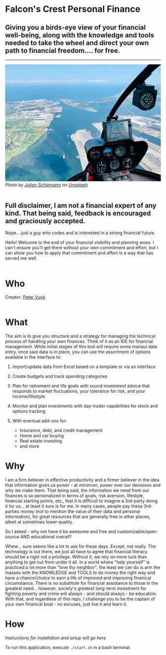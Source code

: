 # Falcon's Crest Personal Finance
## Giving you a birds-eye view of your financial well-being, along with the knowledge and tools needed to take the wheel and direct your own path to financial freedom.... for free.
<hr>

<img src="misc/julian-schiemann-aLeUVBr9E8U-unsplash.jpg">
<em><span>Photo by <a href="https://unsplash.com/@bonvoyagepictures?utm_source=unsplash&amp;utm_medium=referral&amp;utm_content=creditCopyText">Julian Schiemann</a> on <a href="https://unsplash.com/s/photos/cockpit?utm_source=unsplash&amp;utm_medium=referral&amp;utm_content=creditCopyText">Unsplash</a></span></em>
<br>
<br>

## Full disclaimer, I am not a financial expert of any kind. That being said, feedback is encouraged and graciously accepted.

Nope... just a guy who codes and is interested in a strong financial future.

Hello! Welcome to the end of your financial visibility and planning woes. I can't ensure you'll get there without your own commitment and effort, but I can show you how to apply that commitment and effort in a way that has served me well.
<br><br>

# Who

Creator: <a href="https://github.com/petervuyk456">Peter Vuyk</a>
<br><br>

# What 
 
The aim is to give you structure and a strategy for managing the technical process of handling your own finances. Think of it as an IDE for financial management. 
While initial stages of this tool will require some manaul data entry, once said data is in place, you can use the assortment of options available in the interface to:

1. Import/update data from Excel based on a template or via an interface

2. Create budgets and track spending categories

3. Plan for retirement and life goals with sound investment advice that responds to market fluctuations, your tolerance for risk, and your income/lifestyle 

4. Monitor and plan investments with day-trader capabilities for stock and options tracking

5. With eventual add-ons for:
   - Insurance, debt, and credit management
   - Home and car buying
   - Real estate investing 
   - and more

# Why

I am a firm believer in effective productivity and a firmer believer in the idea that information gives us power - at minimum, power over our decisions and why we make them. That being said, the information we need from our finances is so personalized in terms of goals, risk aversion, lifestyle, financial starting points, etc., that it is difficult to imagine a 3rd-party doing it for us... at least it sure is for me. In many cases, people pay these 3rd-parties money (not to mention the value of their data and personal information), for great resources that are generally free in other places, albeit at sometimes lower quality.

So I asked - why not have it be awesome and free and customizable/open-source AND educational overall?

Whew... sure seems like a lot to ask for these days. Except, not really. The technology is out there, we just all have to agree that financial literacy should be a right not a privilege. Without it, we rely on more luck than anything to get out from under it all. In a world where "help yourself" is practiced a lot more than "love thy neighbor", the least we can do is arm the masses with the KNOWLEDGE and TOOLS to do money the right way and have a chance/choice to earn a life of improved and improving finanical circumstance. There is no substitute for financial assistance to those in the greatest need... however, society's greatest long-term investment for fighting poverty and crime will always - and should always - be education. With that, and regardless of this repo, I challenge you to be the captain of your own finanical boat - no excuses, just live it and learn it.

# How

_Instructions for installation and setup will go here_

To run this application, execute `./start.sh` in a bash terminal.

